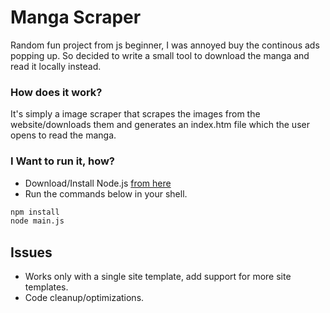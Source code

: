 # Manga Scraper
Random fun project from js beginner, I was annoyed buy the continous ads popping up. So decided to write a small tool to download the manga and read it locally instead.

### How does it work?
It's simply a image scraper that scrapes the images from the website/downloads them and generates an index.htm file which the user opens to read the manga.

### I Want to run it, how?
- Download/Install Node.js [from here](https://nodejs.org/en/)
- Run the commands below in your shell.
```bash
npm install
node main.js
```

## Issues
- Works only with a single site template, add support for more site templates.
- Code cleanup/optimizations.
